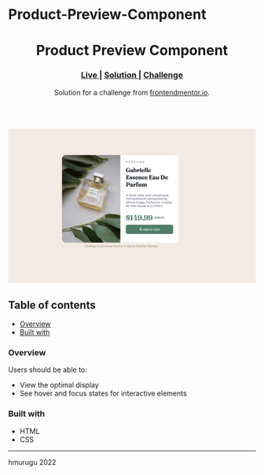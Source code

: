 # Product-Preview-Component
<h1 align="center">Product Preview Component</h1>

<div align="center">
  <h3>
    <a href="hmurugu.github.io/product-preview-component/" color="white">
      Live
    </a>
    <span> | </span>
    <a href="https://www.frontendmentor.io/challenges/product-preview-card-component-GO7UmttRfa/hub/product-preview-component-using-html-and-css-lcSZoJmGqu">
      Solution
    </a>
   <span> | </span>
    <a href="https://www.frontendmentor.io/challenges/product-preview-card-component-GO7UmttRfa">
      Challenge
    </a>
  </h3>
</div>
<div align="center">
   Solution for a challenge from  <a href="https://www.frontendmentor.io/" target="_blank">frontendmentor.io</a>.
</div>
<br>
<br>
<br>

![preview screenshot](images/screenshot.png)

## Table of contents

- [Overview](#overview)
- [Built with](#built-with)

### Overview

Users should be able to:

- View the optimal display
- See hover and focus states for interactive elements

### Built with

- HTML
- CSS

<hr>

<div>
<p align = "left"> hmurugu 2022 </p>
</div>
